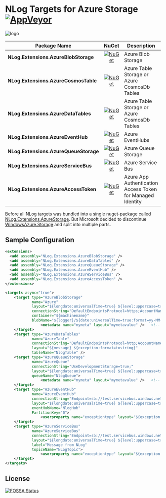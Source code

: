 # NLog Targets for Azure Storage [![AppVeyor](https://img.shields.io/appveyor/ci/JDetmar/nlog-extensions-azurestorage.svg)](https://ci.appveyor.com/project/JDetmar/nlog-extensions-azurestorage)

![logo](logo64.png?raw=true)

| Package Name                          | NuGet                 | Description | Documentation |
| ------------------------------------- | :-------------------: | ----------- | ------------- |
| **NLog.Extensions.AzureBlobStorage**  | [![NuGet](https://img.shields.io/nuget/v/NLog.Extensions.AzureBlobStorage.svg)](https://www.nuget.org/packages/NLog.Extensions.AzureBlobStorage/) | Azure Blob Storage | [![](https://img.shields.io/badge/Readme-Docs-blue)](src/NLog.Extensions.AzureBlobStorage/README.md) | 
| **NLog.Extensions.AzureCosmosTable**  | [![NuGet](https://img.shields.io/nuget/v/NLog.Extensions.AzureCosmosTable.svg)](https://www.nuget.org/packages/NLog.Extensions.AzureCosmosTable/) | Azure Table Storage or Azure CosmosDb Tables | [![](https://img.shields.io/badge/Readme-Docs-blue)](src/NLog.Extensions.AzureCosmosTable/README.md) | 
| **NLog.Extensions.AzureDataTables**  | [![NuGet](https://img.shields.io/nuget/v/NLog.Extensions.AzureDataTables.svg)](https://www.nuget.org/packages/NLog.Extensions.AzureDataTables/) | Azure Table Storage or Azure CosmosDb Tables | [![](https://img.shields.io/badge/Readme-Docs-blue)](src/NLog.Extensions.AzureDataTables/README.md) | 
| **NLog.Extensions.AzureEventHub**     | [![NuGet](https://img.shields.io/nuget/v/NLog.Extensions.AzureEventHub.svg)](https://www.nuget.org/packages/NLog.Extensions.AzureEventHub/) | Azure EventHubs | [![](https://img.shields.io/badge/Readme-Docs-blue)](src/NLog.Extensions.AzureEventHub/README.md) | 
| **NLog.Extensions.AzureQueueStorage** | [![NuGet](https://img.shields.io/nuget/v/NLog.Extensions.AzureQueueStorage.svg)](https://www.nuget.org/packages/NLog.Extensions.AzureQueueStorage/) | Azure Queue Storage | [![](https://img.shields.io/badge/Readme-Docs-blue)](src/NLog.Extensions.AzureQueueStorage/README.md) | 
| **NLog.Extensions.AzureServiceBus** | [![NuGet](https://img.shields.io/nuget/v/NLog.Extensions.AzureServiceBus.svg)](https://www.nuget.org/packages/NLog.Extensions.AzureServiceBus/) | Azure Service Bus | [![](https://img.shields.io/badge/Readme-Docs-blue)](src/NLog.Extensions.AzureServiceBus/README.md) | 
| **NLog.Extensions.AzureAccessToken**  | [![NuGet](https://img.shields.io/nuget/v/NLog.Extensions.AzureAccessToken.svg)](https://www.nuget.org/packages/NLog.Extensions.AzureAccessToken/) | Azure App Authentication Access Token for Managed Identity | [![](https://img.shields.io/badge/Readme-Docs-blue)](src/NLog.Extensions.AzureAccessToken/README.md) | 

Before all NLog targets was bundled into a single nuget-package called [NLog.Extensions.AzureStorage](https://www.nuget.org/packages/NLog.Extensions.AzureStorage/).
But Microsoft decided to discontinue [WindowsAzure.Storage](https://www.nuget.org/packages/WindowsAzure.Storage/) and split into multiple parts.

## Sample Configuration

```xml
<extensions>
  <add assembly="NLog.Extensions.AzureBlobStorage" /> 
  <add assembly="NLog.Extensions.AzureDataTables" /> 
  <add assembly="NLog.Extensions.AzureQueueStorage" /> 
  <add assembly="NLog.Extensions.AzureEventHub" /> 
  <add assembly="NLog.Extensions.AzureServiceBus" /> 
  <add assembly="NLog.Extensions.AzureAccessToken" /> 
</extensions>

<targets async="true">
    <target type="AzureBlobStorage"
            name="Azure"
            layout="${longdate:universalTime=true} ${level:uppercase=true} - ${logger}: ${message} ${exception:format=tostring}"
            connectionString="DefaultEndpointsProtocol=https;AccountName=##accountName##;AccountKey=##accountKey##;EndpointSuffix=core.windows.net"
            container="${machinename}"
            blobName="${logger}/${date:universalTime=true:format=yy-MM-dd}/${date:universalTime=true:format=HH}.log">
                <metadata name="mymeta" layout="mymetavalue" />   <!-- Multiple allowed -->
    </target>
    <target type="AzureDataTables"
            name="AzureTable"
            connectionString="DefaultEndpointsProtocol=http;AccountName=##accountName##;AccountKey=##accountKey##;"
            layout="${message} ${exception:format=tostring}"
            tableName="NlogTable" />
    <target type="AzureQueueStorage"
            name="AzureQueue"
            connectionString="UseDevelopmentStorage=true;"
            layout="${longdate:universalTime=true} ${level:uppercase=true} - ${logger}: ${message} ${exception:format=tostring}"
            queueName="NlogQueue">
                <metadata name="mymeta" layout="mymetavalue" />   <!-- Multiple allowed -->
    </target>
    <target type="AzureEventHub"
            name="AzureEventHub"
            connectionString="Endpoint=sb://test.servicebus.windows.net/;SharedAccessKeyName=NLog;SharedAccessKey=EventHub"
            layout="${longdate:universalTime=true} ${level:uppercase=true} - ${logger}: ${message} ${exception:format=tostring}"
            eventHubName="NlogHub"
            PartitionKey="0">
                <userproperty name="exceptiontype" layout="${exception:format=type}" />   <!-- Multiple allowed -->
    </target>
    <target type="AzureServiceBus"
            name="AzureServiceBus"
            connectionString="Endpoint=sb://test.servicebus.windows.net/;SharedAccessKeyName=NLog;SharedAccessKey=ServiceBus"
            layout="${longdate:universalTime=true} ${level:uppercase=true} - ${logger}: ${message} ${exception:format=tostring}"
            label="Message from NLog"
            topiceName="NLogTopic">
                <userproperty name="exceptiontype" layout="${exception:format=type}" />   <!-- Multiple allowed -->
    </target>
</targets>
```

## License
[![FOSSA Status](https://app.fossa.io/api/projects/git%2Bgithub.com%2FJDetmar%2FNLog.Extensions.AzureStorage.svg?type=small)](https://app.fossa.io/projects/git%2Bgithub.com%2FJDetmar%2FNLog.Extensions.AzureStorage?ref=badge_small)
